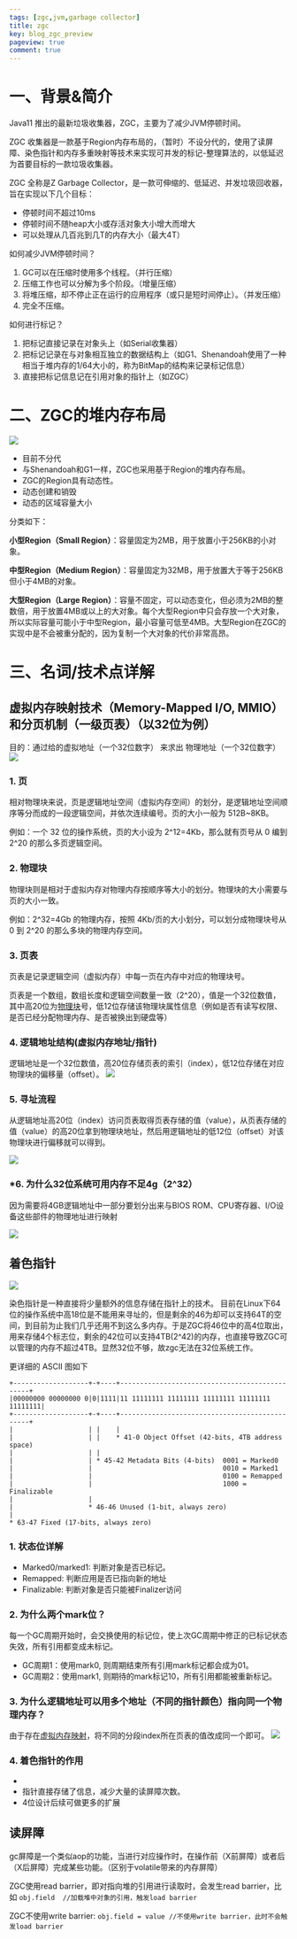 ```yaml
---
tags: [zgc,jvm,garbage collector]
title: zgc
key: blog_zgc_preview
pageview: true
comment: true
---
```


# 一、背景&简介
Java11 推出的最新垃圾收集器，ZGC，主要为了减少JVM停顿时间。 

ZGC 收集器是一款基于Region内存布局的，（暂时）不设分代的，使用了读屏障、染色指针和内存多重映射等技术来实现可并发的标记-整理算法的，以低延迟为首要目标的一款垃圾收集器。

ZGC 全称是Z Garbage Collector，是一款可伸缩的、低延迟、并发垃圾回收器，旨在实现以下几个目标：

+ 停顿时间不超过10ms
+ 停顿时间不随heap大小或存活对象大小增大而增大
+ 可以处理从几百兆到几T的内存大小（最大4T）

如何减少JVM停顿时间？
1. GC可以在压缩时使用多个线程。（并行压缩）
2. 压缩工作也可以分解为多个阶段。（增量压缩）
3. 将堆压缩，却不停止正在运行的应用程序（或只是短时间停止）。（并发压缩）
4. 完全不压缩。

如何进行标记？
1. 把标记直接记录在对象头上（如Serial收集器）
2. 把标记记录在与对象相互独立的数据结构上（如G1、Shenandoah使用了一种相当于堆内存的1/64大小的，称为BitMap的结构来记录标记信息）
3. 直接把标记信息记在引用对象的指针上（如ZGC）

# 二、ZGC的堆内存布局
![](https://github.com/logosty/logosty.github.io/blob/master/assets/images/zgc/Xnip2020-07-27_15-13-44.jpg?raw=true)

+ 目前不分代
+ 与Shenandoah和G1一样，ZGC也采用基于Region的堆内存布局。
+ ZGC的Region具有动态性。
+ 动态创建和销毁
+ 动态的区域容量大小

分类如下：

**小型Region（Small Region）**：容量固定为2MB，用于放置小于256KB的小对象。

**中型Region（Medium Region）**：容量固定为32MB，用于放置大于等于256KB但小于4MB的对象。

**大型Region（Large Region）**：容量不固定，可以动态变化，但必须为2MB的整数倍，用于放置4MB或以上的大对象。每个大型Region中只会存放一个大对象，所以实际容量可能小于中型Region，最小容量可低至4MB。大型Region在ZGC的实现中是不会被重分配的，因为复制一个大对象的代价非常高昂。

# 三、名词/技术点详解

## 虚拟内存映射技术（Memory-Mapped I/O, MMIO）和分页机制（一级页表）（以32位为例） <span id = "虚拟内存映射技术"></span>
目的：通过给的虚拟地址（一个32位数字） 来求出 物理地址（一个32位数字）
![](https://img-blog.csdnimg.cn/20200318140819197.png)
### 1. 页
相对物理块来说，页是逻辑地址空间（虚拟内存空间）的划分，是逻辑地址空间顺序等分而成的一段逻辑空间，并依次连续编号。页的大小一般为 512B~8KB。

例如：一个 32 位的操作系统，页的大小设为 2^12=4Kb，那么就有页号从 0 编到 2^20 的那么多页逻辑空间。

### 2. <span id = "物理块">物理块</span>

物理块则是相对于虚拟内存对物理内存按顺序等大小的划分。物理块的大小需要与页的大小一致。

例如：2^32=4Gb 的物理内存，按照 4Kb/页的大小划分，可以划分成物理块号从 0 到 2^20 的那么多块的物理内存空间。

### 3. 页表

页表是记录逻辑空间（虚拟内存）中每一页在内存中对应的物理块号。

页表是一个数组，数组长度和逻辑空间数量一致（2^20），值是一个32位数值，其中高20位为[物理块](#物理块)号，低12位存储该物理块属性信息（例如是否有读写权限、是否已经分配物理内存、是否被换出到硬盘等）

### 4. 逻辑地址结构(虚拟内存地址/指针)
逻辑地址是一个32位数值，高20位存储页表的索引（index），低12位存储在对应物理块的偏移量（offset）。
![](https://img-blog.csdnimg.cn/20200318140907954.png)

### 5. 寻址流程
从逻辑地址高20位（index）访问页表取得页表存储的值（value），从页表存储的值（value）的高20位拿到物理块地址，然后用逻辑地址的低12位（offset）对该物理块进行偏移就可以得到。

![](https://img-blog.csdnimg.cn/20200318140929835.png?x-oss-process=image/watermark,type_ZmFuZ3poZW5naGVpdGk,shadow_10,text_aHR0cHM6Ly9ibG9nLmNzZG4ubmV0L3dlaXhpbl80MjY4NjMzNQ==,size_16,color_FFFFFF,t_70)

### *6. 为什么32位系统可用内存不足4g（2^32）
因为需要将4GB逻辑地址中一部分要划分出来与BIOS ROM、CPU寄存器、I/O设备这些部件的物理地址进行映射

![](https://images0.cnblogs.com/blog/288799/201305/31172853-72c5552567954880964132f5b487c036.jpg)

## 着色指针

![](https://github.com/logosty/logosty.github.io/blob/master/assets/images/zgc/aHR0cHM6Ly91cGxvYWQtaW1hZ2VzLmppYW5zaHUuaW8vdXBsb2FkX2ltYWdlcy8xMDE5NTE3My0yNTc4ZTRiMDM0NGVkMTMwLnBuZw.jpeg?raw=true)

染色指针是一种直接将少量额外的信息存储在指针上的技术。
目前在Linux下64位的操作系统中高18位是不能用来寻址的，但是剩余的46为却可以支持64T的空间，到目前为止我们几乎还用不到这么多内存。于是ZGC将46位中的高4位取出，用来存储4个标志位，剩余的42位可以支持4TB(2^42)的内存，也直接导致ZGC可以管理的内存不超过4TB。显然32位不够，故zgc无法在32位系统工作。

更详细的 ASCII 图如下
```
+-------------------+-+----+-----------------------------------------------+
|00000000 00000000 0|0|1111|11 11111111 11111111 11111111 11111111 11111111|
+-------------------+-+----+-----------------------------------------------+
|                   | |    |
|                   | |    * 41-0 Object Offset (42-bits, 4TB address space)
|                   | |
|                   | * 45-42 Metadata Bits (4-bits)  0001 = Marked0
|                   |                                 0010 = Marked1
|                   |                                 0100 = Remapped
|                   |                                 1000 = Finalizable
|                   |
|                   * 46-46 Unused (1-bit, always zero)
|
* 63-47 Fixed (17-bits, always zero)
```

### 1. 状态位详解
+ Marked0/marked1: 判断对象是否已标记。
+ Remapped: 判断应用是否已指向新的地址
+ Finalizable: 判断对象是否只能被Finalizer访问

### 2. 为什么两个mark位？ 

每一个GC周期开始时，会交换使用的标记位，使上次GC周期中修正的已标记状态失效，所有引用都变成未标记。

+ GC周期1：使用mark0, 则周期结束所有引用mark标记都会成为01。
+ GC周期2：使用mark1, 则期待的mark标记10，所有引用都能被重新标记。

### 3. 为什么逻辑地址可以用多个地址（不同的指针颜色）指向同一个物理内存？
由于存在[虚拟内存映射](#虚拟内存映射技术)，将不同的分段index所在页表的值改成同一个即可。
![](https://picb.zhimg.com/80/v2-5e2088e3b541ffeb32830c0166a9ab09_720w.jpg)

### 4. 着色指针的作用
+
+ 指针直接存储了信息，减少大量的读屏障次数。
+ 4位设计后续可做更多的扩展

## 读屏障
gc屏障是一个类似aop的功能，当进行对应操作时，在操作前（X前屏障）或者后（X后屏障）完成某些功能。（区别于volatile带来的内存屏障）

ZGC使用read barrier，即对指向堆的引用进行读取时，会发生read barrier，比如 
```obj.field  //加载堆中对象的引用，触发load barrier``` 

ZGC不使用write barrier: 
```obj.field = value //不使用write barrier，此时不会触发load barrier```
